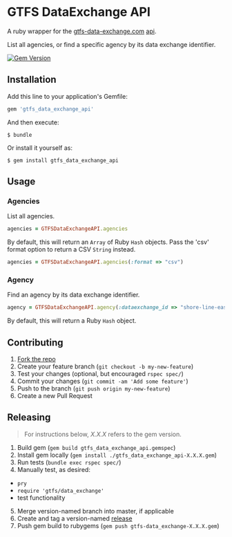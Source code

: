 # GTFS DataExchange API

A ruby wrapper for the [gtfs-data-exchange.com](http://www.gtfs-data-exchange.com) [api](http://www.gtfs-data-exchange.com/api).

List all agencies, or find a specific agency by its data exchange identifier.

[![Gem Version](https://badge.fury.io/rb/gtfs-data_exchange.svg)](http://badge.fury.io/rb/gtfs-data_exchange)

## Installation

Add this line to your application's Gemfile:

```ruby
gem 'gtfs_data_exchange_api'
```

And then execute:

    $ bundle

Or install it yourself as:

    $ gem install gtfs_data_exchange_api

## Usage

### Agencies

List all agencies.

```` rb
agencies = GTFSDataExchangeAPI.agencies
````

By default, this will return an `Array` of Ruby `Hash` objects. Pass the 'csv' format option to return a CSV `String` instead.

```` rb
agencies = GTFSDataExchangeAPI.agencies(:format => "csv")
````

### Agency

Find an agency by its data exchange identifier.

```` rb
agency = GTFSDataExchangeAPI.agency(:dataexchange_id => "shore-line-east")
````

By default, this will return a Ruby `Hash` object.

## Contributing

1. [Fork the repo](https://github.com/data-creative/gtfs-data_exchange/fork)
2. Create your feature branch (`git checkout -b my-new-feature`)
3. Test your changes (optional, but encouraged `rspec spec/`)
4. Commit your changes (`git commit -am 'Add some feature'`)
5. Push to the branch (`git push origin my-new-feature`)
6. Create a new Pull Request

## Releasing

> For instructions below, *X.X.X* refers to the gem version.

1. Build gem (`gem build gtfs_data_exchange_api.gemspec`)
2. Install gem locally (`gem install ./gtfs_data_exchange_api-X.X.X.gem`)
3. Run tests (`bundle exec rspec spec/`) 
4. Manually test, as desired:
  + `pry`
  + `require 'gtfs/data_exchange'`
  + test functionality
5. Merge version-named branch into master, if applicable
6. Create and tag a version-named [release](https://github.com/data-creative/gtfs-data-exchange-api-ruby/releases/new)
7. Push gem build to rubygems (`gem push gtfs-data_exchange-X.X.X.gem`)



